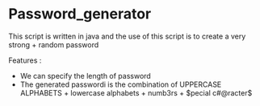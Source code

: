 # Password_generator
This script is written in java and the use of this script is to create a very strong + random password

 Features : 

 - We can specify the length of password 
 - The generated passwordi is the combination of 
   UPPERCASE ALPHABETS + lowercase alphabets + numb3rs + $pecial c#@racter$

   
